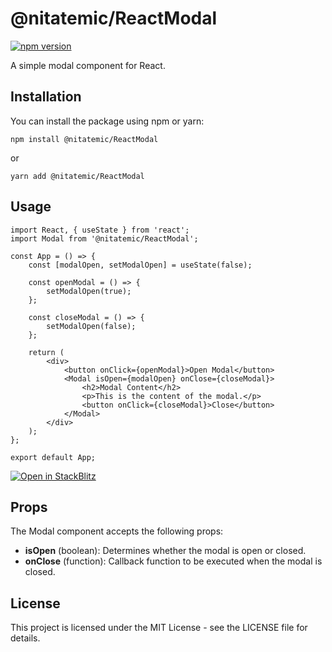 # @nitatemic/ReactModal

[![npm version](https://img.shields.io/npm/v/@nitatemic/reactmodal.svg)](https://www.npmjs.com/package/@nitatemic/reactmodal)

A simple modal component for React.

## Installation

You can install the package using npm or yarn:

```
npm install @nitatemic/ReactModal
```
or
```
yarn add @nitatemic/ReactModal
```

## Usage

```
import React, { useState } from 'react';
import Modal from '@nitatemic/ReactModal';

const App = () => {
    const [modalOpen, setModalOpen] = useState(false);

    const openModal = () => {
        setModalOpen(true);
    };

    const closeModal = () => {
        setModalOpen(false);
    };

    return (
        <div>
            <button onClick={openModal}>Open Modal</button>
            <Modal isOpen={modalOpen} onClose={closeModal}>
                <h2>Modal Content</h2>
                <p>This is the content of the modal.</p>
                <button onClick={closeModal}>Close</button>
            </Modal>
        </div>
    );
};

export default App;

```

[![Open in StackBlitz](https://developer.stackblitz.com/img/open_in_stackblitz.svg)](https://stackblitz.com/github/___YOUR_PATH___)

## Props

The Modal component accepts the following props:

 - **isOpen** (boolean): Determines whether the modal is open or closed.
 - **onClose** (function): Callback function to be executed when the modal is closed.

## License

This project is licensed under the MIT License - see the LICENSE file for details.
